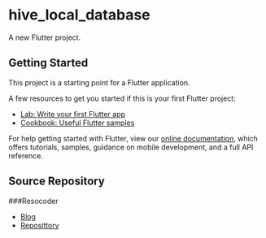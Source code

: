# hive_local_database

A new Flutter project.

## Getting Started

This project is a starting point for a Flutter application.

A few resources to get you started if this is your first Flutter project:

- [Lab: Write your first Flutter app](https://flutter.dev/docs/get-started/codelab)
- [Cookbook: Useful Flutter samples](https://flutter.dev/docs/cookbook)

For help getting started with Flutter, view our
[online documentation](https://flutter.dev/docs), which offers tutorials,
samples, guidance on mobile development, and a full API reference.

## Source Repository
###Resocoder
- [Blog](https://resocoder.com/2019/09/30/hive-flutter-tutorial-lightweight-fast-database/)
- [Reposittory](https://github.com/ResoCoder/hive-db-tutorial.git)